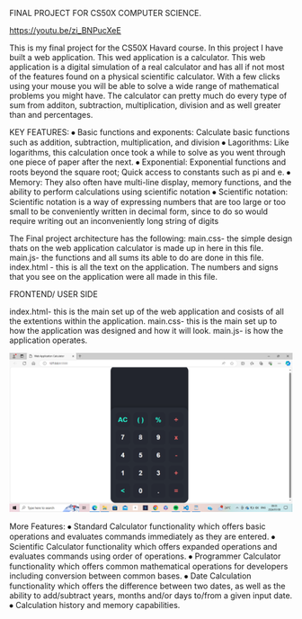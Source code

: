 FINAL PROJECT FOR CS50X COMPUTER SCIENCE.

https://youtu.be/zi_BNPucXeE

This is my final project for the CS50X Havard course. In this project I have built a web application. This wed application is a calculator. This web application is a digital simulation of a real calculator and has all if not most of the features found on a physical scientific calculator. With a few clicks using your mouse you will be able to solve a wide range of mathematical problems you might have.
The calculator can pretty much do every type of sum from additon, subtraction, multiplication, division and as well greater than and percentages.


KEY FEATURES:
⦁	Basic functions and exponents: Calculate basic functions such as addition, subtraction, multiplication, and division
⦁	Lagorithms: Like logarithms, this calculation once took a while to solve as you went through one piece of paper after the next. 
⦁	Exponential: Exponential functions and roots beyond the square root; Quick access to constants such as pi and e. 
⦁	Memory:  They also often have multi-line display, memory functions, and the ability to perform calculations using scientific notation
⦁	Scientific notation: Scientific notation is a way of expressing numbers that are too large or too small to be conveniently written in decimal form, since to do so would require writing out an inconveniently long string of digits


The Final project architecture has the following:
main.css- the simple design thats on the web application calculator is made up in here in this file.
main.js- the functions and all sums its able to do are done in this file. 
index.html - this is all the text on the application. The numbers and signs that you see on the application were all  made in this file.

FRONTEND/ USER SIDE

index.html- this is the main set up of the web application and cosists of all the extentions within the application.
main.css- this is the main set up to how the application was designed and how it will look.
main.js- is how the application operates.

![Alt text](<Screenshot (79).png>)

More Features:
⦁	Standard Calculator functionality which offers basic operations and evaluates commands immediately as they are entered.
⦁	Scientific Calculator functionality which offers expanded operations and evaluates commands using order of operations.
⦁	Programmer Calculator functionality which offers common mathematical operations for developers including conversion between common bases.
⦁	Date Calculation functionality which offers the difference between two dates, as well as the ability to add/subtract years, months and/or days to/from a given input date.
⦁	Calculation history and memory capabilities.
